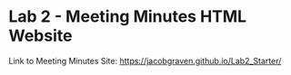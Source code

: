 # Lab 2 - Meeting Minutes HTML Website

Link to  Meeting Minutes Site: https://jacobgraven.github.io/Lab2_Starter/